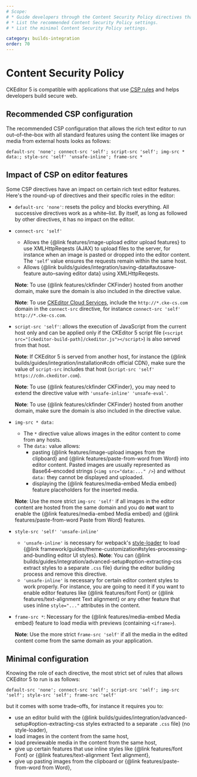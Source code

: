 ```yaml
---
# Scope:
# * Guide developers through the Content Security Policy directives that have an impact on the editor.
# * List the recommended Content Security Policy settings.
# * List the minimal Content Security Policy settings.

category: builds-integration
order: 70
---
```


# Content Security Policy

CKEditor 5 is compatible with applications that use [<abbr title="Content Security Policy">CSP</abbr> rules](https://developer.mozilla.org/en-US/docs/Web/HTTP/CSP) and helps developers build secure web.

## Recommended CSP configuration

The recommended CSP configuration that allows the rich text editor to run out–of–the–box with all standard features using the content like images or media from external hosts looks as follows:

```
default-src 'none'; connect-src 'self'; script-src 'self'; img-src * data:; style-src 'self' 'unsafe-inline'; frame-src *
```

## Impact of CSP on editor features

Some CSP directives have an impact on certain rich text editor features. Here's the round-up of directives and their specific roles in the editor:

* `default-src 'none'`: resets the policy and blocks everything. All successive directives work as a white–list. By itself, as long as followed by other directives, it has no impact on the editor.
* `connect-src 'self'`
	* Allows the {@link features/image-upload editor upload features} to use XMLHttpReqests (AJAX) to upload files to the server, for instance when an image is pasted or dropped into the editor content. The `'self`' value ensures the requests remain within the same host.
	* Allows {@link builds/guides/integration/saving-data#autosave-feature auto–saving editor data} using XMLHttpReqests.

	**Note**: To use {@link features/ckfinder CKFinder} hosted from another domain, make sure the domain is also included in the directive value.

	**Note**: To use [CKEditor Cloud Services](https://ckeditor.com/ckeditor-cloud-services/), include the `http://*.cke-cs.com` domain in the `connect-src` directive, for instance `connect-src 'self' http://*.cke-cs.com`.
* `script-src 'self'`: allows the execution of JavaScript from the current host only and can be applied only if the CKEditor 5 script file (`<script src="[ckeditor-build-path]/ckeditor.js"></script>`) is also served from that host.

    **Note**: If CKEditor 5 is served from another host, for instance the {@link builds/guides/integration/installation#cdn official CDN}, make sure the value of `script-src` includes that host (`script-src 'self' https://cdn.ckeditor.com`).

	**Note**: To use {@link features/ckfinder CKFinder}, you may need to extend the directive value with `'unsafe-inline' 'unsafe-eval'`.

    **Note**: To use {@link features/ckfinder CKFinder} hosted from another domain, make sure the domain is also included in the directive value.
* `img-src * data:`
	* The `*` directive value allows images in the editor content to come from any hosts.
	* The `data:` value allows:
		* pasting {@link features/image-upload images from the clipboard} and {@link features/paste-from-word from Word} into editor content. Pasted images are usually represented as Base64–encoded strings (`<img src="data:..." />`) and without `data:` they cannot be displayed and uploaded.
		* displaying the {@link features/media-embed Media embed} feature placeholders for the inserted media.

    **Note**: Use the more strict `img-src 'self'` if all images in the editor content are hosted from the same domain and you do **not** want to enable the {@link features/media-embed Media embed} and {@link features/paste-from-word Paste from Word} features.
* `style-src 'self' 'unsafe-inline'`
	* `'unsafe-inline'` is necessary for webpack's [style-loader](https://github.com/webpack-contrib/style-loader) to load {@link framework/guides/theme-customization#styles-processing-and-bundling editor UI styles}.
	    **Note**: You can {@link builds/guides/integration/advanced-setup#option-extracting-css extract styles to a separate `.css` file} during the editor building process and remove this directive.
	* `'unsafe-inline'` is necessary for certain editor content styles to work properly. For instance, you are going to need it if you want to enable editor features like {@link features/font Font} or {@link features/text-alignment Text alignment} or any other feature that uses inline `style="..."` attributes in the content.
* `frame-src *`: Necessary for the {@link features/media-embed Media embed} feature to load media with previews (containing `<iframe>`).

    **Note**: Use the more strict `frame-src 'self'` if all the media in the edited content come from the same domain as your application.

## Minimal configuration

Knowing the role of each directive, the most strict set of rules that allows CKEditor 5 to run is as follows:

```
default-src 'none'; connect-src 'self'; script-src 'self'; img-src 'self'; style-src 'self'; frame-src 'self'
```

but it comes with some trade–offs, for instance it requires you to:

* use an editor build with the {@link builds/guides/integration/advanced-setup#option-extracting-css styles extracted to a separate `.css` file} (no style-loader),
* load images in the content from the same host,
* load previewable media in the content from the same host,
* give up certain features that use inline styles like {@link features/font Font} or {@link features/text-alignment Text alignment},
* give up pasting images from the clipboard or {@link features/paste-from-word from Word},

